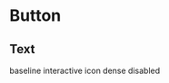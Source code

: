 # Button

## Text

<ComponentLayout>
<ComponentWrapper>
<m-button>baseline</m-button>
</ComponentWrapper>
<ComponentWrapper>
<m-button interactive>interactive</m-button>
</ComponentWrapper>
<ComponentWrapper>
<m-button>
<m-icon slot="icon" icon="cloud"/>
icon</m-button>
</ComponentWrapper>
<ComponentWrapper>
<m-button dense>dense</m-button>
</ComponentWrapper>
<ComponentWrapper>
<m-button disabled>disabled</m-button>
</ComponentWrapper>
</ComponentLayout>

